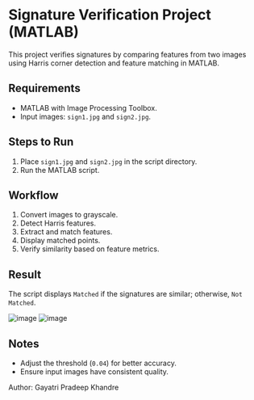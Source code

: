 # Signature Verification Project (MATLAB)
This project verifies signatures by comparing features from two images using Harris corner detection and feature matching in MATLAB.

## Requirements
- MATLAB with Image Processing Toolbox.
- Input images: `sign1.jpg` and `sign2.jpg`.

## Steps to Run
1. Place `sign1.jpg` and `sign2.jpg` in the script directory.
2. Run the MATLAB script.

## Workflow
1. Convert images to grayscale.
2. Detect Harris features.
3. Extract and match features.
4. Display matched points.
5. Verify similarity based on feature metrics.

## Result
The script displays `Matched` if the signatures are similar; otherwise, `Not Matched`.

![image](https://github.com/user-attachments/assets/e71c6593-aca8-481a-8cb0-5830c74714d4)
![image](https://github.com/user-attachments/assets/50ecb987-84ba-4a49-b813-197e2e7fdc11)


## Notes
- Adjust the threshold (`0.04`) for better accuracy.
- Ensure input images have consistent quality.

Author: Gayatri Pradeep Khandre
